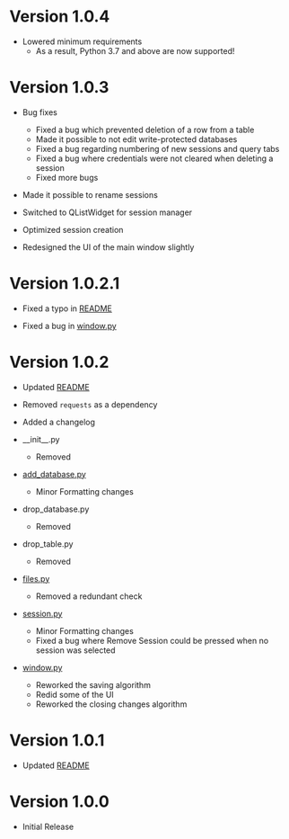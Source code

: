 # Version 1.0.4

+ Lowered minimum requirements
  + As a result, Python 3.7 and above are now supported!

# Version 1.0.3

+ Bug fixes
    + Fixed a bug which prevented deletion of a row from a table
    + Made it possible to not edit write-protected databases
    + Fixed a bug regarding numbering of new sessions and query tabs
    + Fixed a bug where credentials were not cleared when deleting a session
    + Fixed more bugs


+ Made it possible to rename sessions


+ Switched to QListWidget for session manager


+ Optimized session creation


+ Redesigned the UI of the main window slightly

# Version 1.0.2.1

+ Fixed a typo in [README](README.md)


+ Fixed a bug in [window.py](src/mysql_editor/window.py)

# Version 1.0.2

+ Updated [README](README.md)


+ Removed `requests` as a dependency


+ Added a changelog


+ \_\_init\_\_.py
    + Removed


+ [add_database.py](src/mysql_editor/add_database.py)
    + Minor Formatting changes


+ drop_database.py
    + Removed


+ drop_table.py
    + Removed


+ [files.py](src/mysql_editor/files.py)
    + Removed a redundant check


+ [session.py](src/mysql_editor/session.py)
    + Minor Formatting changes
    + Fixed a bug where Remove Session could be pressed when no session was selected


+ [window.py](src/mysql_editor/window.py)
    + Reworked the saving algorithm
    + Redid some of the UI
    + Reworked the closing changes algorithm

# Version 1.0.1

+ Updated [README](README.md)

# Version 1.0.0

+ Initial Release
